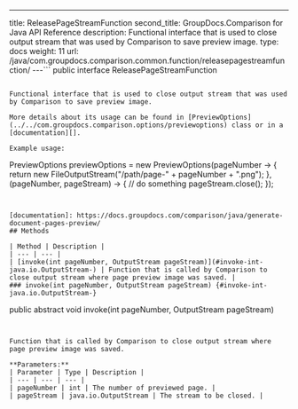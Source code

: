 ---
title: ReleasePageStreamFunction
second_title: GroupDocs.Comparison for Java API Reference
description: Functional interface that is used to close output stream that was used by Comparison to save preview image.
type: docs
weight: 11
url: /java/com.groupdocs.comparison.common.function/releasepagestreamfunction/
---```
public interface ReleasePageStreamFunction
```

Functional interface that is used to close output stream that was used by Comparison to save preview image.

More details about its usage can be found in [PreviewOptions](../../com.groupdocs.comparison.options/previewoptions) class or in a [documentation][].

Example usage:

```

 PreviewOptions previewOptions = new PreviewOptions(pageNumber -> {
    return new FileOutputStream("/path/page-" + pageNumber + ".png");
 }, (pageNumber, pageStream) -> {
    // do something
    pageStream.close();
 });
 
```


[documentation]: https://docs.groupdocs.com/comparison/java/generate-document-pages-preview/
## Methods

| Method | Description |
| --- | --- |
| [invoke(int pageNumber, OutputStream pageStream)](#invoke-int-java.io.OutputStream-) | Function that is called by Comparison to close output stream where page preview image was saved. |
### invoke(int pageNumber, OutputStream pageStream) {#invoke-int-java.io.OutputStream-}
```
public abstract void invoke(int pageNumber, OutputStream pageStream)
```


Function that is called by Comparison to close output stream where page preview image was saved.

**Parameters:**
| Parameter | Type | Description |
| --- | --- | --- |
| pageNumber | int | The number of previewed page. |
| pageStream | java.io.OutputStream | The stream to be closed. |

